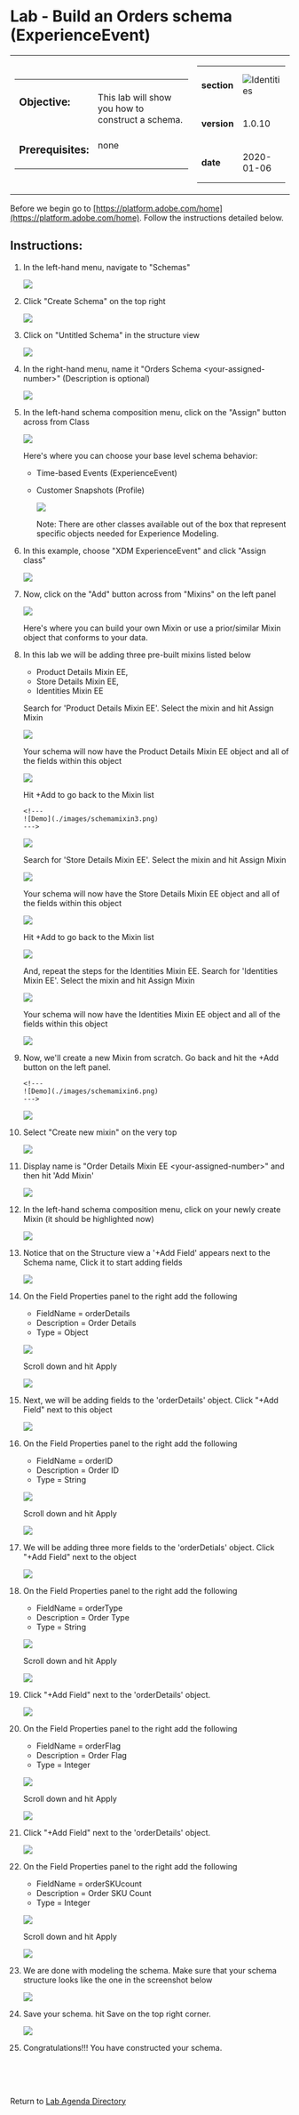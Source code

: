 Lab  - Build an Orders schema (ExperienceEvent)
==========
<table style="border-collapse: collapse; border: none;" class="tab" cellspacing="0" cellpadding="0">

<tr style="border: none;">

<div align="left">
<td width="600" style="border: none;">
<table>
<tbody valign="top">
      <tr width="500">
            <td valign="top"><h3>Objective:</h3></td>
            <td valign="top"><br>This lab will show you how to construct a schema.
            </td>
     </tr>
     <tr width="500">
           <td valign="top"><h3>Prerequisites:</h3></td>
           <td valign="top"><br>none
           </td>
     </tr>
</tbody>
</table>
</td>
</div>

<div align="right">
<td style="border: none;" valign="top">

<table>
<tbody valign="top">
      <tr>
            <td valign="middle" height="70"><b>section</b></td>
            <td valign="middle" height="70"><img src="https://github.com/adobe/AEP-Hands-on-Labs/blob/master/assets/images/left_hand_nav_menu_schemas.png?raw=true" alt="Identities"></td>
      </tr>
      <tr>
            <td valign="middle" height="70"><b>version</b></td>
            <td valign="middle" height="70">1.0.10</td>
      </tr>
      <tr>
            <td valign="middle" height="70"><b>date</b></td>
            <td valign="middle" height="70">2020-01-06</td>
      </tr>
</tbody>
</table>
</td>
</div>

</tr>
</table>

Before we begin go to [https://platform.adobe.com/home](https://platform.adobe.com/home). Follow the instructions detailed below.

Instructions:
-----------------
1. In the left-hand menu, navigate to "Schemas"

      <!--
      ![Demo](./images/schemahome.png)
      -->
      
      <kbd><img src="./images/schemahome.png"  /></kbd> 
      
2. Click "Create Schema" on the top right

      <!--
      ![Demo](./images/schemacreate.png)
      -->
      
      <kbd><img src="./images/schemacreate.png"  /></kbd>
      
3. Click on "Untitled Schema" in the structure view

    <!---
    ![Demo](./images/schemaname.png)
    --->

    <kbd><img src="./images/schemaname.png"  /></kdb>


      
      
4. In the right-hand menu, name it "Orders Schema &lt;your-assigned-number>" (Description is optional)
      
      <!--
      ![Demo](./images/schemaname1.png)
      -->
      
      <kbd><img src="./images/schemaname1.png"  /></kdb>

      
5. In the left-hand schema composition menu, click on the "Assign" button across from Class


    <!---
    ![Demo](./images/schemaclassassign.png)
    --->

    <kbd><img src="./images/schemaclassassign.png"  /></kdb>

      
      
    Here's where you can choose your base level schema behavior:
    - Time-based Events (ExperienceEvent)
    - Customer Snapshots (Profile)
     
      <!--
      ![Demo](./images/schemaclass.png)
      -->
      
      <kbd><img src="./images/schemaclass.png"  /></kdb>


      Note: There are other classes available out of the box that represent specific objects needed for Experience Modeling.

6. In this example, choose "XDM ExperienceEvent" and click "Assign class"

      <!--
      ![Demo](./images/schemaclass1.png)
      -->
      
      <kbd><img src="./images/schemaclass1.png"  /></kdb>
       
      
7. Now, click on the "Add" button across from "Mixins" on the left panel


    <!---
    ![Demo](./images/schemamixin.png)
    --->

    <kbd><img src="./images/schemamixin.png"  /></kdb>

      
      
      Here's where you can build your own Mixin or use a prior/similar Mixin object that conforms to your data.
           
      
8. In this lab we will be adding three pre-built mixins listed below

      - Product Details Mixin EE,
      - Store Details Mixin EE,
      - Identities Mixin EE
     
     
      Search for 'Product Details Mixin EE'. Select the mixin and hit Assign Mixin
      
     <!-- 
     ![Demo](./images/schemamixin1.png)
     -->
      <kbd><img src="./images/schemamixin1.png"  /></kdb>
      
      Your schema will now have the Product Details Mixin EE object and all of the fields within this object
      
      <!---
      ![Demo](./images/schemamixin2.png)
      --->

      <kbd><img src="./images/schemamixin2.png"  /></kdb>
             
             
      Hit +Add to go back to the Mixin list
      
      
       <!---
       ![Demo](./images/schemamixin3.png)
       --->

      <kbd><img src="./images/schemamixin3.png"  /></kdb>     
      
             
      Search for 'Store Details Mixin EE'. Select the mixin and hit Assign Mixin   
       
      <kbd><img src="./images/schemamixin16.png"  /></kdb>
      
      Your schema will now have the Store Details Mixin EE object and all of the fields within this object
      
      <kbd><img src="./images/schemamixin17.png"  /></kdb>
      
      Hit +Add to go back to the Mixin list
      
      <kbd><img src="./images/schemamixin18.png"  /></kdb>     
             
      And, repeat the steps for the Identities Mixin EE.  Search for 'Identities Mixin EE'. Select the mixin and hit Assign Mixin 
                        
      <kbd><img src="./images/schemamixin19.png"  /></kdb>     
       
      Your schema will now have the Identities Mixin EE object and all of the fields within this object
      
      <kbd><img src="./images/schemamixin20.png"  /></kdb>
      
        
9. Now, we'll create a new Mixin from scratch. Go back and hit the +Add button on the left panel.

       <!---
       ![Demo](./images/schemamixin6.png)
       --->

      <kbd><img src="./images/schemamixin6.png"  /></kdb>    
       
      
      
10. Select "Create new mixin" on the very top

      <!--
      ![Demo](./images/schemamixin7.png)
      -->
      <kbd><img src="./images/schemamixin7.png"  /></kdb>    
      
      
11. Display name is "Order Details Mixin EE &lt;your-assigned-number>" and then hit 'Add Mixin'
      
    <!--  
    ![Demo](./images/schemamixin8.png)
    --> 
    <kbd><img src="./images/schemamixin8.png"  /></kdb>     
     
12. In the left-hand schema composition menu, click on your newly create Mixin (it should be highlighted now)


    <!---
    ![Demo](./images/schemamixin9.png)
    --->

    <kbd><img src="./images/schemamixin9.png"  /></kdb>   
       

13. Notice that on the Structure view a '+Add Field' appears next to the Schema name, Click it to start adding fields 


    <!---
    ![Demo](./images/schemamixin10.png)
    --->

    <kbd><img src="./images/schemamixin10.png"  /></kdb>   


14. On the Field Properties panel to the right add the following  
      - FieldName = orderDetails
      - Description = Order Details
      - Type = Object

    <!--  
    ![Demo](./images/schemamixin11.png)
    -->
    <kbd><img src="./images/schemamixin11.png"  /></kdb>    

    Scroll  down and hit Apply

    <!--  
    ![Demo](./images/schemaapply.png)
    -->
    <kbd><img src="./images/schemaapply.png"  /></kdb>    

15. Next, we will be adding fields to the 'orderDetails' object. Click "+Add Field" next to this object

    <!---
    ![Demo](./images/schemamixin12.png)
    --->

    <kbd><img src="./images/schemamixin12.png"  /></kdb>   

16. On the Field Properties panel to the right add the following  
      - FieldName = orderID
      - Description = Order ID
      - Type = String

     <!-- 
     ![Demo](./images/schemamixin13.png)
     -->
     <kbd><img src="./images/schemamixin13.png"  /></kdb>   

     Scroll down and hit Apply

    <!--  
    ![Demo](./images/schemaapply.png)
    -->
    <kbd><img src="./images/schemaapply.png"  /></kdb>    

17. We will be adding three more fields to the 'orderDetials' object.  Click "+Add Field" next to the object

    <!---
    ![Demo](./images/schemamixin12.png)
    --->

    <kbd><img src="./images/schemamixin12.png"  /></kdb>

18. On the Field Properties panel to the right add the following  
      - FieldName = orderType
      - Description = Order Type
      - Type = String

    <!--  
    ![Demo](./images/schemamixin14.png)
    -->
    <kbd><img src="./images/schemamixin15.png"  /></kdb>

    Scroll down and hit Apply

    <!--  
    ![Demo](./images/schemaapply.png)
    -->
    <kbd><img src="./images/schemaapply.png"  /></kdb>
    
19. Click "+Add Field" next to the 'orderDetails' object.

    <!---
    ![Demo](./images/schemamixin12.png)
    --->

    <kbd><img src="./images/schemamixin12.png"  /></kdb>

20. On the Field Properties panel to the right add the following  
      - FieldName = orderFlag
      - Description = Order Flag
      - Type = Integer

    <!--  
    ![Demo](./images/schemamixin15.png)
    -->
    <kbd><img src="./images/schemamixin21.png"  /></kdb>

    Scroll down and hit Apply

    <!--  
    ![Demo](./images/schemaapply.png)
    -->
    <kbd><img src="./images/schemaapply.png"  /></kdb>
    
21. Click "+Add Field" next to the 'orderDetails' object.

    <!---
    ![Demo](./images/schemamixin12.png)
    --->

    <kbd><img src="./images/schemamixin12.png"  /></kdb>



22. On the Field Properties panel to the right add the following  
      - FieldName = orderSKUcount
      - Description = Order SKU Count
      - Type = Integer

    <!--  
    ![Demo](./images/schemamixin15.png)
    -->
    <kbd><img src="./images/schemamixin22.png"  /></kdb>

    Scroll down and hit Apply

    <!--  
    ![Demo](./images/schemaapply.png)
    -->
    <kbd><img src="./images/schemaapply.png"  /></kdb>
    
    
23. We are done with modeling the schema. Make sure that your schema structure looks like the one in the screenshot below
 
     <!---
     ![Demo](./images/schemafinal.png)
     --->
     <kbd><img src="./images/schemafinal.png"  /></kdb>

24.  Save your schema. hit Save on the top right corner.

      <kbd><img src="./images/segment_retail_ordersave.png"  /></kdb>
 
25. Congratulations!!! You have constructed your schema.
 
<br>
<br>
<br>


Return to [Lab Agenda Directory](https://github.com/adobe/AEP-Hands-on-Labs/blob/master/labs/retail/README.md#lab-agenda)


